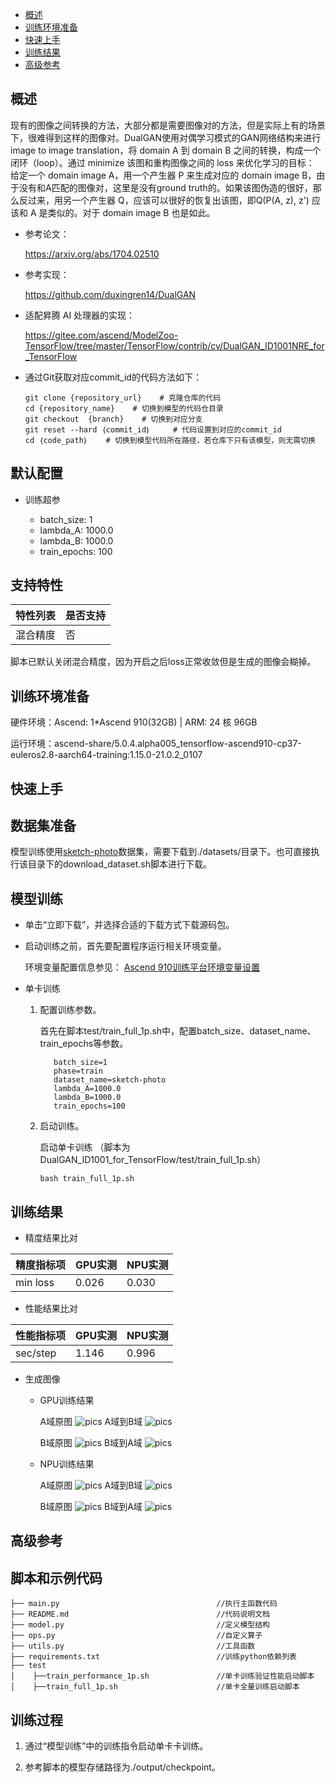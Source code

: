 -   [概述](#概述.md)
-   [训练环境准备](#训练环境准备.md)
-   [快速上手](#快速上手.md)
-   [训练结果](#训练结果.md)
-   [高级参考](#高级参考.md)

<h2 id="概述.md">概述</h2>

现有的图像之间转换的方法，大部分都是需要图像对的方法，但是实际上有的场景下，很难得到这样的图像对。DualGAN使用对偶学习模式的GAN网络结构来进行image to image translation，将 domain A 到 domain B 之间的转换，构成一个闭环（loop）。通过 minimize 该图和重构图像之间的 loss 来优化学习的目标：
给定一个 domain image A，用一个产生器 P 来生成对应的 domain image B，由于没有和A匹配的图像对，这里是没有ground truth的。如果该图伪造的很好，那么反过来，用另一个产生器 Q，应该可以很好的恢复出该图，即Q(P(A, z), z') 应该和 A 是类似的。对于 domain image B 也是如此。

- 参考论文：

    https://arxiv.org/abs/1704.02510

- 参考实现：

    https://github.com/duxingren14/DualGAN 

- 适配昇腾 AI 处理器的实现：  
        
  https://gitee.com/ascend/ModelZoo-TensorFlow/tree/master/TensorFlow/contrib/cv/DualGAN_ID1001NRE_for_TensorFlow

- 通过Git获取对应commit\_id的代码方法如下：
    
    ```
    git clone {repository_url}    # 克隆仓库的代码
    cd {repository_name}    # 切换到模型的代码仓目录
    git checkout  {branch}    # 切换到对应分支
    git reset --hard ｛commit_id｝     # 代码设置到对应的commit_id
    cd ｛code_path｝    # 切换到模型代码所在路径，若仓库下只有该模型，则无需切换
    ```

## 默认配置<a name="section91661242121611"></a>

- 训练超参

  - batch_size: 1
  - lambda_A: 1000.0
  - lambda_B: 1000.0
  - train_epochs: 100

## 支持特性<a name="section1899153513554"></a>

| 特性列表  | 是否支持 |
|-------|------|
| 混合精度  | 否    |

脚本已默认关闭混合精度，因为开启之后loss正常收敛但是生成的图像会糊掉。


<h2 id="训练环境准备.md">训练环境准备</h2>

硬件环境：Ascend: 1*Ascend 910(32GB) | ARM: 24 核 96GB

运行环境：ascend-share/5.0.4.alpha005_tensorflow-ascend910-cp37-euleros2.8-aarch64-training:1.15.0-21.0.2_0107


<h2 id="快速上手.md">快速上手</h2>

## 数据集准备

   模型训练使用[sketch-photo](http://www.cs.mun.ca/~yz7241/dualgan/dataset/)数据集，需要下载到./datasets/目录下。也可直接执行该目录下的download_dataset.sh脚本进行下载。

## 模型训练

- 单击“立即下载”，并选择合适的下载方式下载源码包。

- 启动训练之前，首先要配置程序运行相关环境变量。

  环境变量配置信息参见：
     [Ascend 910训练平台环境变量设置](https://gitee.com/ascend/ModelZoo-TensorFlow/wikis/01.%E8%AE%AD%E7%BB%83%E8%84%9A%E6%9C%AC%E8%BF%81%E7%A7%BB%E6%A1%88%E4%BE%8B/Ascend%20910%E8%AE%AD%E7%BB%83%E5%B9%B3%E5%8F%B0%E7%8E%AF%E5%A2%83%E5%8F%98%E9%87%8F%E8%AE%BE%E7%BD%AE)

- 单卡训练 

  1. 配置训练参数。

     首先在脚本test/train_full_1p.sh中，配置batch_size、dataset_name、train_epochs等参数。

     ```
		batch_size=1
		phase=train
		dataset_name=sketch-photo
		lambda_A=1000.0
		lambda_B=1000.0
		train_epochs=100
     ```

  2. 启动训练。

     启动单卡训练 （脚本为DualGAN_ID1001_for_TensorFlow/test/train_full_1p.sh） 

     ```
     bash train_full_1p.sh
     ```

<h2 id="训练结果.md">训练结果</h2>

- 精度结果比对

|精度指标项|GPU实测|NPU实测|
|---|---|---|
|min loss|0.026|0.030|

- 性能结果比对  

|性能指标项|GPU实测|NPU实测|
|---|---|---|
|sec/step|1.146|0.996|

- 生成图像
    - GPU训练结果

      A域原图
      ![pics](./result/gpu_realA.jpg)
      A域到B域
      ![pics](./result/gpu_A2B.jpg)

      B域原图
      ![pics](./result/gpu_realB.jpg)
      B域到A域
      ![pics](./result/gpu_B2A.jpg)
	  
    - NPU训练结果

      A域原图
      ![pics](./result/npu_realA.jpg)
      A域到B域
      ![pics](./result/npu_A2B.jpg)

      B域原图
      ![pics](./result/npu_realB.jpg)
      B域到A域
      ![pics](./result/npu_B2A.jpg)

<h2 id="高级参考.md">高级参考</h2>

## 脚本和示例代码<a name="section08421615141513"></a>

```
├── main.py                                   //执行主函数代码
├── README.md                                 //代码说明文档
├── model.py                                  //定义模型结构
├── ops.py                                    //自定义算子
├── utils.py                                  //工具函数
├── requirements.txt                          //训练python依赖列表
├── test
│    ├──train_performance_1p.sh               //单卡训练验证性能启动脚本
│    ├──train_full_1p.sh                      //单卡全量训练启动脚本

```

## 训练过程<a name="section1589455252218"></a>

1.  通过“模型训练”中的训练指令启动单卡卡训练。

2.  参考脚本的模型存储路径为./output/checkpoint。


